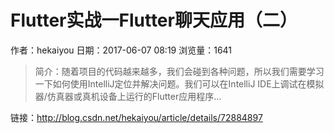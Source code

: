# Flutter实战一Flutter聊天应用（二）
作者：hekaiyou
日期：2017-06-07 08:19
浏览量：1641
> 简介：随着项目的代码越来越多，我们会碰到各种问题，所以我们需要学习一下如何使用IntelliJ定位并解决问题。我们可以在IntelliJ IDE上调试在模拟器/仿真器或真机设备上运行的Flutter应用程序...

 链接：http://blog.csdn.net/hekaiyou/article/details/72884897
